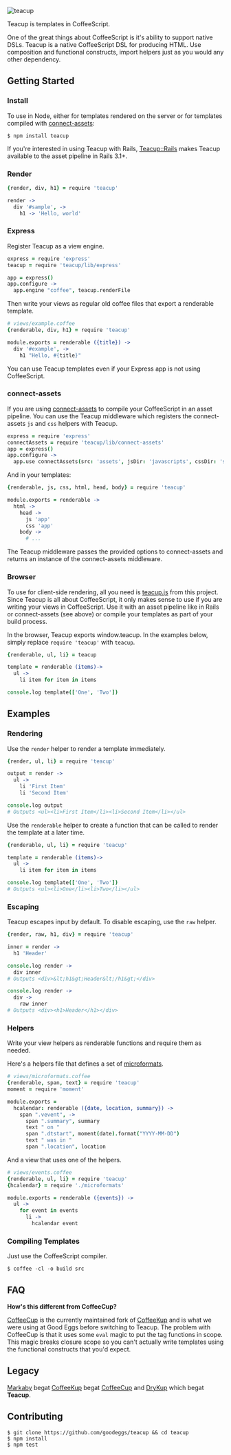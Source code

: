 ![teacup](https://raw.github.com/goodeggs/teacup/master/docs/teacup.jpg)

Teacup is templates in CoffeeScript.

One of the great things about CoffeeScript is it's ability to support native DSLs. Teacup is a native CoffeeScript DSL for producing HTML. Use composition and functional constructs, import helpers just as you would any other dependency.

Getting Started
---------------

### Install

To use in Node, either for templates rendered on the server or for templates compiled with
[connect-assets](https://github.com/TrevorBurnham/connect-assets):

    $ npm install teacup

If you're interested in using Teacup with Rails, [Teacup::Rails](https://github.com/goodeggs/teacup-rails) makes Teacup
available to the asset pipeline in Rails 3.1+.

### Render

``` coffee
{render, div, h1} = require 'teacup'

render ->
  div '#sample', ->
    h1 -> 'Hello, world'
```

### Express

Register Teacup as a view engine.

``` coffee
express = require 'express'
teacup = require 'teacup/lib/express'

app = express()
app.configure ->
  app.engine "coffee", teacup.renderFile
```

Then write your views as regular old coffee files that export a renderable template.

```coffee
# views/example.coffee
{renderable, div, h1} = require 'teacup'

module.exports = renderable ({title}) ->
  div '#example', ->
    h1 "Hello, #{title}"
```

You can use Teacup templates even if your Express app is not using CoffeeScript.

### connect-assets

If you are using [connect-assets](https://github.com/TrevorBurnham/connect-assets) to compile your CoffeeScript in
an asset pipeline. You can use the Teacup middleware which registers the connect-assets `js` and `css` helpers with Teacup.

```coffee
express = require 'express'
connectAssets = require 'teacup/lib/connect-assets'
app = express()
app.configure ->
  app.use connectAssets(src: 'assets', jsDir: 'javascripts', cssDir: 'stylesheets')
```

And in your templates:

```coffee
{renderable, js, css, html, head, body} = require 'teacup'

module.exports = renderable ->
  html ->
    head ->
      js 'app'
      css 'app'
    body ->
      # ...
```

The Teacup middleware passes the provided options to connect-assets and returns an instance of the connect-assets middleware.

### Browser

To use for client-side rendering, all you need is [teacup.js](https://raw.github.com/goodeggs/teacup/master/lib/teacup.js)
from this project. Since Teacup is all about CoffeeScript, it only makes sense to use if you are writing your
views in CoffeeScript. Use it with an asset pipeline like in Rails or connect-assets (see above) or compile your templates
as part of your build process.

In the browser, Teacup exports window.teacup. In the examples below, simply replace `require 'teacup'` with `teacup`.

```coffee
{renderable, ul, li} = teacup

template = renderable (items)->
  ul ->
    li item for item in items

console.log template(['One', 'Two'])
```

Examples
---------

### Rendering

Use the `render` helper to render a template immediately.

```coffee
{render, ul, li} = require 'teacup'

output = render ->
  ul ->
    li 'First Item'
    li 'Second Item'

console.log output
# Outputs <ul><li>First Item</li><li>Second Item</li></ul>
```

Use the `renderable` helper to create a function that can be called to render the template at a later time.

```coffee
{renderable, ul, li} = require 'teacup'

template = renderable (items)->
  ul ->
    li item for item in items

console.log template(['One', 'Two'])
# Outputs <ul><li>One</li><li>Two</li></ul>
```

### Escaping

Teacup escapes input by default. To disable escaping, use the `raw` helper.

```coffee
{render, raw, h1, div} = require 'teacup'

inner = render ->
  h1 'Header'

console.log render ->
  div inner
# Outputs <div>&lt;h1&gt;Header&lt;/h1&gt;</div>

console.log render ->
  div ->
    raw inner
# Outputs <div><h1>Header</h1></div>
```

### Helpers

Write your view helpers as renderable functions and require them as needed.

Here's a helpers file that defines a set of [microformats](http://microformats.org/wiki/hcalendar).

```coffee
# views/microformats.coffee
{renderable, span, text} = require 'teacup'
moment = require 'moment'

module.exports =
  hcalendar: renderable ({date, location, summary}) ->
    span ".vevent", ->
      span ".summary", summary
      text " on "
      span ".dtstart", moment(date).format("YYYY-MM-DD")
      text " was in "
      span ".location", location
```

And a view that uses one of the helpers.

```coffee
# views/events.coffee
{renderable, ul, li} = require 'teacup'
{hcalendar} = require './microformats'

module.exports = renderable ({events}) ->
  ul ->
    for event in events
      li ->
        hcalendar event
```

### Compiling Templates

Just use the CoffeeScript compiler.

```
$ coffee -cl -o build src
```

FAQ
----

**How's this different from CoffeeCup?**

[CoffeeCup](/gradus/coffeecup) is the currently maintained fork of [CoffeeKup](/mauricemach/coffeekup) and is what we were using at Good Eggs before switching to Teacup. The problem with CoffeeCup is that it uses some `eval` magic to put the tag functions in scope. This magic breaks closure scope so you can't actually write templates using the functional constructs that you'd expect.

Legacy
-------

[Markaby](/markaby/markaby) begat [CoffeeKup](/mauricemach/coffeekup) begat [CoffeeCup](/gradus/coffeecup) and [DryKup](/mark-hahn/drykup) which begat **Teacup**.

Contributing
-------------

```
$ git clone https://github.com/goodeggs/teacup && cd teacup
$ npm install
$ npm test
```
